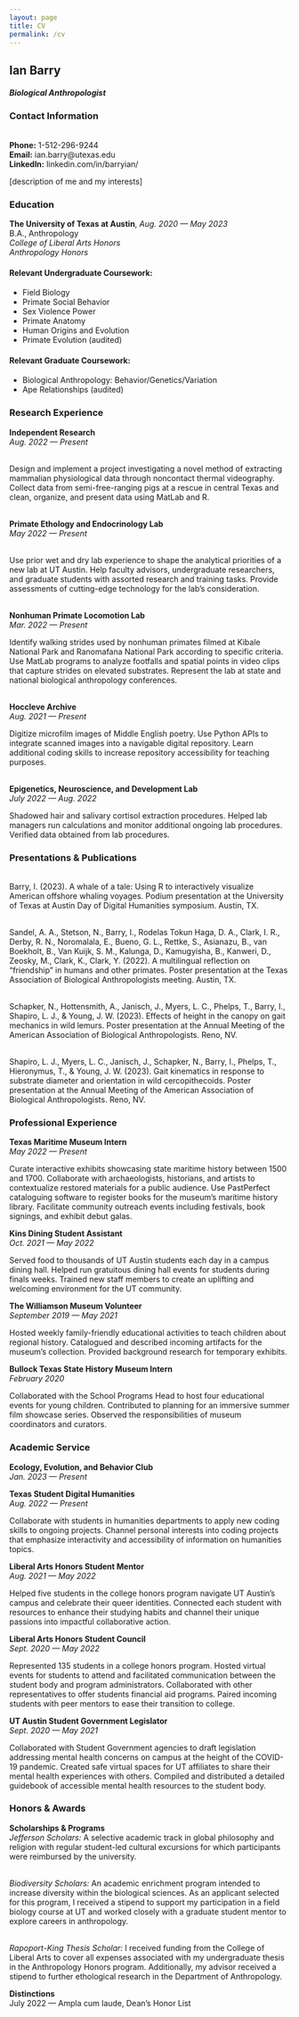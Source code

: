 ```yaml
---
layout: page
title: CV
permalink: /cv
---
```

<h2>Ian Barry</h2>
<h4><i>Biological Anthropologist</i></h4>

<h3>Contact Information</h3>
<br><b>Phone:</b> 1-512-296-9244
<br><b>Email:</b> ian.barry@utexas.edu
<br><b>LinkedIn:</b> linkedin.com/in/barryian/

[description of me and my interests]


<h3>Education</h3>

<b>The University of Texas at Austin</b>, <i>Aug. 2020 — May 2023</i>
<br>B.A., Anthropology
<br><i>College of Liberal Arts Honors</i>
<br><i>Anthropology Honors</i>

<h4>Relevant Undergraduate Coursework:</h4>
<ul>
	<li>Field Biology</li>
	<li>Primate Social Behavior</li>
	<li>Sex Violence Power</li>
	<li>Primate Anatomy</li>
	<li>Human Origins and Evolution</li>
	<li>Primate Evolution (audited)</li>
</ul>

<h4>Relevant Graduate Coursework:</h4>
<ul>
	<li>Biological Anthropology: Behavior/Genetics/Variation</li>
	<li>Ape Relationships (audited)</li>
</ul>

<h3>Research Experience</h3>
<b>Independent Research</b>
<br><i>Aug. 2022 — Present</I>

<br>Design and implement a project investigating a novel method of extracting mammalian physiological data through noncontact thermal videography. Collect data from semi-free-ranging pigs at a rescue in central Texas and clean, organize, and present data using MatLab and R.

<br><b>Primate Ethology and Endocrinology Lab</b>
<br><i>May 2022 — Present</i>

<br>Use prior wet and dry lab experience to shape the analytical priorities of a new lab at UT Austin. Help faculty advisors, undergraduate researchers, and graduate students with assorted research and training tasks. Provide assessments of cutting-edge technology for the lab’s consideration.

<br><b>Nonhuman Primate Locomotion Lab</b>
<br><i>Mar. 2022 — Present</i>

<p>Identify walking strides used by nonhuman primates filmed at Kibale National Park and Ranomafana National Park according to specific criteria. Use MatLab programs to analyze footfalls and spatial points in video clips that capture strides on elevated substrates. Represent the lab at state and national biological anthropology conferences.</p>

<br><b>Hoccleve Archive</b>
<br><i>Aug. 2021 — Present</i>

<p>Digitize microfilm images of Middle English poetry. Use Python APIs to integrate scanned images into a navigable digital repository. Learn additional coding skills to increase repository accessibility for teaching purposes.</p>

<br><b>Epigenetics, Neuroscience, and Development Lab</b>
<br><i>July 2022 — Aug. 2022</i>

<p>Shadowed hair and salivary cortisol extraction procedures. Helped lab managers run calculations and monitor additional ongoing lab procedures. Verified data obtained from lab procedures.</p>

<h3>Presentations & Publications</h3>

<br>Barry, I. (2023). A whale of a tale: Using R to interactively visualize American offshore whaling voyages. Podium presentation at the University of Texas at Austin Day of Digital Humanities symposium. Austin, TX.

<br>Sandel, A. A., Stetson, N., Barry, I., Rodelas Tokun Haga, D. A., Clark, I. R., Derby, R. N., Noromalala, E., Bueno, G. L., Rettke, S., Asianazu, B., van Boekholt, B., Van Kuijk, S. M., Kalunga, D., Kamugyisha, B., Kanweri, D., Zeosky, M., Clark, K., Clark, Y. (2022). A multilingual reflection on “friendship” in humans and other primates. Poster presentation at the Texas Association of Biological Anthropologists meeting. Austin, TX.

<br>Schapker, N., Hottensmith, A., Janisch, J., Myers, L. C., Phelps, T., Barry, I., Shapiro, L. J., & Young, J. W. (2023). Effects of height in the canopy on gait mechanics in wild lemurs. Poster presentation at the Annual Meeting of the American Association of Biological Anthropologists. Reno, NV.

<br>Shapiro, L. J., Myers, L. C., Janisch, J., Schapker, N., Barry, I., Phelps, T., Hieronymus, T., & Young, J. W. (2023). Gait kinematics in response to substrate diameter and orientation in wild cercopithecoids. Poster presentation at the Annual Meeting of the American Association of Biological Anthropologists. Reno, NV.

<h3>Professional Experience</h3>

<b>Texas Maritime Museum Intern</b>
<br><i>May 2022 — Present</i>

<p>Curate interactive exhibits showcasing state maritime history between 1500 and 1700. Collaborate with archaeologists, historians, and artists to contextualize restored materials for a public audience. Use PastPerfect cataloguing software to register books for the museum’s maritime history library. Facilitate community outreach events including festivals, book signings, and exhibit debut galas.</p>

<b>Kins Dining Student Assistant</b>
<br><i>Oct. 2021 — May 2022</i>

<p>Served food to thousands of UT Austin students each day in a campus dining hall. Helped run gratuitous dining hall events for students during finals weeks. Trained new staff members to create an uplifting and welcoming environment for the UT community.</p>

<b>The Williamson Museum Volunteer</b>
<br><i>September 2019 — May 2021</i>

<p>Hosted weekly family-friendly educational activities to teach children about regional history. Catalogued and described incoming artifacts for the museum’s collection. Provided background research for temporary exhibits.</p>

<b>Bullock Texas State History Museum Intern</b>
<br><i>February 2020</i>

<p>Collaborated with the School Programs Head to host four educational events for young children. Contributed to planning for an immersive summer film showcase series. Observed the responsibilities of museum coordinators and curators.</p>

<h3>Academic Service</h3>

<b>Ecology, Evolution, and Behavior Club</b>
<br><i>Jan. 2023 — Present</i>

<b>Texas Student Digital Humanities</b>
<br><i>Aug. 2022 — Present</i>

<p>Collaborate with students in humanities departments to apply new coding skills to ongoing projects. Channel personal interests into coding projects that emphasize interactivity and accessibility of information on humanities topics.</p>

<b>Liberal Arts Honors Student Mentor</b>
<br><i>Aug. 2021 — May 2022</i>	

<p>Helped five students in the college honors program navigate UT Austin’s campus and celebrate their queer identities. Connected each student with resources to enhance their studying habits and channel their unique passions into impactful collaborative action.</p>

<b>Liberal Arts Honors Student Council</b>
<br><i>Sept. 2020 — May 2022</i>

<p>Represented 135 students in a college honors program. Hosted virtual events for students to attend and facilitated communication between the student body and program administrators. Collaborated with other representatives to offer students financial aid programs. Paired incoming students with peer mentors to ease their transition to college.</p>

<b>UT Austin Student Government Legislator</b>
<br><i>Sept. 2020 — May 2021</i>

<p>Collaborated with Student Government agencies to draft legislation addressing mental health concerns on campus at the height of the COVID-19 pandemic. Created safe virtual spaces for UT affiliates to share their mental health experiences with others. Compiled and distributed a detailed guidebook of accessible mental health resources to the student body.</p>

<h3>Honors & Awards</h3>

<b>Scholarships & Programs</b>
<br><i>Jefferson Scholars:</i> A selective academic track in global philosophy and religion with regular student-led cultural excursions for which participants were reimbursed by the university.

<br><i>Biodiversity Scholars:</i> An academic enrichment program intended to increase diversity within the biological sciences. As an applicant selected for this program, I received a stipend to support my participation in a field biology course at UT and worked closely with a graduate student mentor to explore careers in anthropology.

<br><i>Rapoport-King Thesis Scholar:</i> I received funding from the College of Liberal Arts to cover all expenses associated with my undergraduate thesis in the Anthropology Honors program. Additionally, my advisor received a stipend to further ethological research in the Department of Anthropology.

<b>Distinctions</b>
<br>July 2022 — Ampla cum laude, Dean’s Honor List
